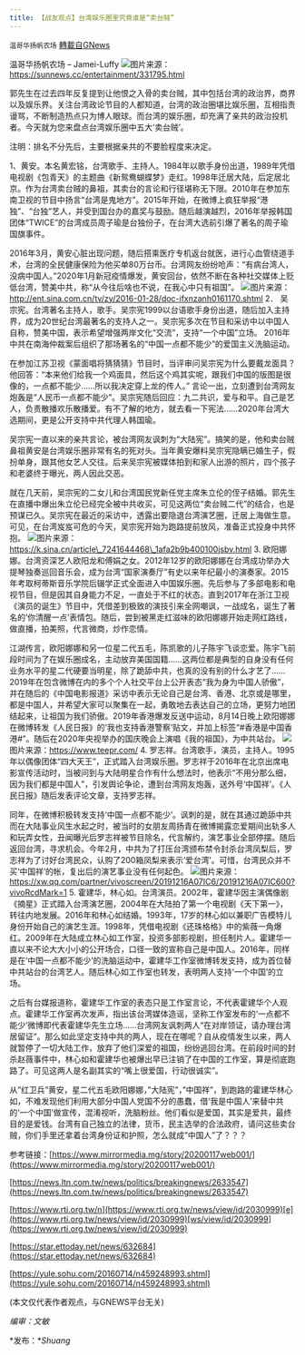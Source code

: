 ```yaml
---
title: 【战友观点】台湾娱乐圈里究竟谁是“卖台贼”
---
```

`温哥华扬帆农场` [轉載自GNews](https://gnews.org/zh-hans/1576029/)

温哥华扬帆农场 – Jamei-Luffy
![](https://assets.gnews.org/wp-content/uploads/2021/10/台湾娱乐圈里究竟谁是卖台贼1.png)图片来源：https://sunnews.cc/entertainment/331795.html


郭先生在过去四年反复提到让他恨之入骨的卖台贼，其中包括台湾的政治界，商界以及娱乐界。关注台湾政论节目的人都知道，台湾的政治圈堪比娱乐圈，互相指责谩骂，不断制造热点只为博人眼球。而台湾的娱乐圈，却充满了亲共的政治投机者。今天就为您来盘点台湾娱乐圈中五大‘卖台贼’。

注明：排名不分先后，主要根据亲共的不要脸程度来决定。

1、黄安。本名黄宏铭，台湾歌手、主持人。1984年以歌手身份出道，1989年凭借电视剧《包青天》的主题曲《新鸳鸯蝴蝶梦》走红。1998年迁居大陆，后定居北京。作为台湾卖台贼的鼻祖，其卖台的言论和行径堪称无下限。2010年在参加东南卫视的节目中扬言“台湾是鬼地方”。2015年开始，在微博上疯狂举报“港独”、“台独”艺人，并受到国台办的嘉奖与鼓励。随后越演越烈，2016年举报韩国团体“TWICE”的台湾成员周子瑜是台独份子，在台湾大选前引爆了著名的周子瑜国旗事件。

2016年3月，黄安心脏出现问题，随后搭乘医疗专机返台就医，进行心血管绕道手术，台湾的全民健康保险为他买单80万台币。台湾网友纷纷呛声：“有病台湾人，没病中国人。”2020年1月新冠疫情爆发，黄安回台，依然不断在各种社交媒体上贬低台湾，赞美中共，称“从今往后啥也不说，在我心中只有祖国”。
![](https://assets.gnews.org/wp-content/uploads/2021/10/台湾娱乐圈里究竟谁是卖台贼2.png)图片来源：http://ent.sina.com.cn/tv/zy/2016-01-28/doc-ifxnzanh0161170.shtml
2． 吴宗宪。台湾著名主持人，歌手。吴宗宪1999以台语歌手身份出道，随后加入主持界，成为20世纪台湾最著名的支持人之一。吴宗宪多次在节目和采访中以中国人自称，赞美中国，表示希望增强两岸文化“交流”，支持“一个中国”立场。 2016年中共在南海仲裁案后组织了那场著名的“中国一点都不能少”的爱国主义洗脑运动。

在参加江苏卫视《蒙面唱将猜猜猜》节目时，当评审问吴宗宪为什么要戴龙面具？他回答：“本来他们给我一个鸡面具，然后这个鸡其实呢，跟我们中国的版图是很像的，一点都不能少……所以我决定穿上龙的传人。” 言论一出，立刻遭到台湾网友炮轰是“人民币一点都不能少”。吴宗宪随后回应：九二共识，爱与和平。自己是艺人，负责散播欢乐散播爱。有不了解的地方，就去看一下宪法……2020年台湾大选期间，更是公开支持中共代理人韩国瑜。

吴宗宪一直以来的亲共言论，被台湾网友讽刺为“大陆宪”。搞笑的是，他和卖台贼鼻祖黄安是台湾娱乐圈非常有名的死对头。当年黄安爆料吴宗宪隐瞒已婚生子，假扮单身，跟其他女艺人交往。后来吴宗宪被媒体拍到和家人出游的照片，四个孩子和老婆终于曝光，两人因此交恶。

就在几天前，吴宗宪的二女儿和台湾国民党新任党主席朱立伦的侄子结婚。郭先生在直播中爆出朱立伦已经完全被中共收买，可见这两位“卖台贼二代”的结合，也是预谋已久。吴宗宪在最近的采访中，透露出要隐退台湾演艺圈，迁居上海做生意。可见，在台湾岌岌可危的今天，吴宗宪开始为跑路提前放风，准备正式投身中共怀抱。
![](https://assets.gnews.org/wp-content/uploads/2021/10/台湾娱乐圈里究竟谁是卖台贼3.jpg)图片来源：https://k.sina.cn/article\_7241644468\_1afa2b9b400100jsbv.html
3. 欧阳娜娜。台湾资深艺人欧阳龙和傅娟之女。2012年12岁的欧阳娜娜在台湾成功举办大提琴独奏巡回音乐会，成为台湾“国家演奏厅”有史以来年纪最小的演奏家。2015年考取柯蒂斯音乐学院后辍学正式全面进入中国娱乐圈。先后参与了多部电影和电视节目，但是因其自身能力不足，一直处于不红的状态。直到2017年在浙江卫视《演员的诞生》节目中，凭借差到极致的演技引来全网嘲讽，一战成名，诞生了著名的‘你清醒一点’表情包。随后，尝到被黑走红滋味的欧阳娜娜开始走网红路线，做直播，拍美照，代言微商，炒作恋情。

江湖传言，欧阳娜娜和另一位星二代五毛，陈凯歌的儿子陈宇飞谈恋爱。陈宇飞前段时间为了在娱乐圈成名，主动放弃美国国籍……这两位都是典型的自身没有任何业务水平的星二代硬要当明星，除了跪舔中共，也真的没有别的什么才艺了……2019年在包含微博在内的多个个人社交平台上公开表态“我为身为中国人骄傲”，并在随后的《中国电影报道》采访中表示无论自己是台湾、香港、北京或是哪里，都是中国人，并希望大家可以聚集在一起，勇敢地去表达自己的立场，更努力地团结起来，让祖国为我们骄傲。2019年香港爆发反送中运动，8月14日晚上欧阳娜娜在微博转发《人民日报》的‘我也支持香港警察’贴文，并加上标签“#香港是中国香港#”。随后在2020年央视举办的国庆晚会上演唱《我的祖国》，为中共站台。
![](https://assets.gnews.org/wp-content/uploads/2021/10/台湾娱乐圈里究竟谁是卖台贼4.jpg)图片来源：https://www.teepr.com/
4. 罗志祥。台湾歌手，演员，主持人。1995年以偶像团体“四大天王”，正式踏入台湾娱乐圈。罗志祥于2016年在北京出席电影宣传活动时，当被问到与大陆明星合作有什么想法时，他表示“不用分那么细，因为我们都是中国人”，引发舆论争论，遭到台湾网友炮轰，送外号‘中国祥’。《人民日报》随后发表评论文章，支持罗志祥。

同年，在微博积极转发支持‘中国一点都不能少’。讽刺的是，就在其通过跪舔中共而在大陆事业风生水起之时，被当时的女朋友周扬青在微博揭露恋爱期间出轨多人和玩弄女性，丑闻曝光后罗志祥被节目除名，代言解约，演艺事业全部停摆。随后返回台湾，寻求机会。今年2月，中共为了打压台湾颁布禁令封杀台湾凤梨后，罗志祥为了讨好台湾民众，认购了200箱凤梨来表示‘爱台湾’。可惜，台湾民众并不买‘中国祥’的帐，复出后的演艺事业没有任何起色。
![](https://assets.gnews.org/wp-content/uploads/2021/10/台湾娱乐圈里究竟谁是卖台贼5.png)图片来源：
https://xw.qq.com/partner/vivoscreen/20191216A07IC6/20191216A07IC600?vivoRcdMark=1
5. 霍建华，林心如。台湾演员。2002年，霍建华因主演偶像剧《摘星》正式踏入台湾演艺圈，2004年在大陆拍了第一个电视剧《天下第一》，转往内地发展。2016年和林心如结婚。1993年，17岁的林心如以兼职广告模特儿身份开始自己的演艺生涯。1998年，凭借电视剧《还珠格格》中的紫薇一角爆红。2009年在大陆成立林心如工作室，投资多部影视剧，担任制片人。霍建华一直以来不论大大小小的公开场合，口径一致的宣称自己是中国人。2016年，同样是在‘中国一点都不能少’的洗脑运动中，霍建华工作室微博转发支持，成为首位替中共站台的台湾艺人。随后林心如工作室也转发，表明两人支持‘一个中国’的立场。

之后有台媒报道称，霍建华工作室的表态只是工作室言论，不代表霍建华个人观点。霍建华工作室再次发声，指出该台湾媒体造谣，坚称工作室发布的‘一点都不能少’微博即代表霍建华先生立场……台湾网友讽刺两人“在对岸领证，请办理台湾居留证”。那么如此坚定支持中共的两人，现在在哪呢？自从疫情发生以来，两人就暂停了一切大陆工作，放弃了他们深爱的祖国，纷纷逃回台湾。在前段时间的封杀赵薇事件中，林心如和霍建华也被爆出早已注销了在中国的工作室，算是彻底跑路了。可见这两人是名副其实的“嘴上很爱国，行动很诚实”。

从”红卫兵”黄安，星二代五毛欧阳娜娜，”大陆宪”，”中国祥”，到跑路的霍建华林心如，不难发现他们利用大部分中国人党国不分的愚蠢，借‘我是中国人’来替中共的‘一个中国’做宣传，混淆视听，洗脑粉丝。他们看似是爱国，其实是爱共，最终目的是爱钱。台湾有自己独立的法律，货币，民主选举的合法政府，请问这些卖台贼，你们手里还拿着台湾身份证和护照，怎么就成”中国人”了？？？

参考链接：[https://www.mirrormedia.mg/story/20200117web001/](https://www.mirrormedia.mg/story/20200117web001/)

[https://news.ltn.com.tw/news/politics/breakingnews/2633547](https://news.ltn.com.tw/news/politics/breakingnews/2633547)

[https://www.rti.org.tw/n](https://www.rti.org.tw/news/view/id/2030999)[e](https://www.rti.org.tw/news/view/id/2030999)[ws/view/id/2030999](https://www.rti.org.tw/news/view/id/2030999)

[https://star.ettoday.net/news/632684](https://star.ettoday.net/news/632684)

[https://yule.sohu.com/20160714/n459248993.shtml](https://yule.sohu.com/20160714/n459248993.shtml)

(本文仅代表作者观点，与GNEWS平台无关)

*编审：文敏*

*发布：**Shuang*
